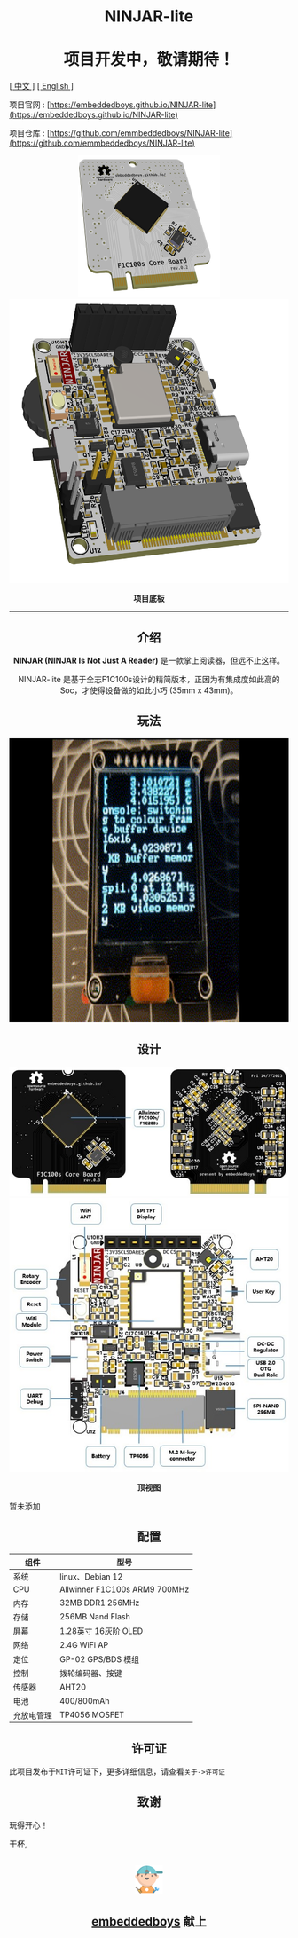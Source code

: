 <h1 align="center">
    <span>NINJAR-lite</span>
</h1>

<h1 align="center">
    <span>项目开发中，敬请期待！</span>
</h1>

[[ 中文 ]](README.md) [[ English ]](README.en.md)

项目官网 : [https://embeddedboys.github.io/NINJAR-lite](https://embeddedboys.github.io/NINJAR-lite)

项目仓库 : [https://github.com/emmbeddedboys/NINJAR-lite](https://github.com/emmbeddedboys/NINJAR-lite)

<!-- 这里可以放项目的预览图 -->

<div align="center">
<img src="./assets/3D_f1c100s_core.png" height="256" width="256">
<img src="./assets/3D_NINJAR_1.png" height="512" width="512">

<strong>项目底板</strong>
</div>

---------------------------

<h2 align="center">
    <span>介绍</span>
</h2>

<!-- 有关项目的简短介绍 -->

<p align="center"><strong>NINJAR (NINJAR Is Not Just A Reader)</strong> 是一款掌上阅读器，但远不止这样。</p>

<p align="center">NINJAR-lite 是基于全志F1C100s设计的精简版本，正因为有集成度如此高的Soc，才使得设备做的如此小巧 (35mm x 43mm)。</p>

<h2 align="center">
    <span>玩法</span>
</h2>
<!-- 快速简短的GIF玩法展示 -->

<div align="center">
<img src="./assets/ninjar-preview - Made with Clipchamp.gif" height="512">

</div>
<h2 align="center">
    <span>设计</span>
</h2>

<!-- 简短的设计过程 -->
<div align="center">
<img src="./assets/Core_Resources.jpg" >
<img src="./assets/NINJAR_Resources.jpg" >

<strong>顶视图</strong>
</div>
暂未添加

<h2 align="center">
    <span>配置</span>
</h2>

<!-- 有关设备资源的表格 -->

| 组件       | 型号                          |
|------------|-------------------------------|
| 系统       | linux、Debian 12             |
| CPU        | Allwinner F1C100s ARM9 700MHz |
| 内存       | 32MB DDR1 256MHz              |
| 存储       | 256MB Nand Flash              |
| 屏幕       | 1.28英寸 16灰阶 OLED          |
| 网络       | 2.4G WiFi AP                  |
| 定位       | GP-02 GPS/BDS 模组            |
| 控制       | 拨轮编码器、按键               |
| 传感器     | AHT20                         |
| 电池       | 400/800mAh                        |
| 充放电管理 | TP4056 MOSFET                    |



<h2 align="center">
    <span>许可证</span>
</h2>


此项目发布于`MIT`许可证下，更多详细信息，请查看`关于->许可证`

<h2 align="center">
    <span>致谢</span>
</h2>

<!-- 对该项目做出贡献的组织或个人 -->

玩得开心！

干杯,

<h2 align="center">
    <img src="assets/048-boy-next.png" width="10%" alt="embeddedboys logo" />
</h2>
<h2 align="center">
    <a href="https://embeddedboys.github.io/">embeddedboys</a> 献上
</h2>